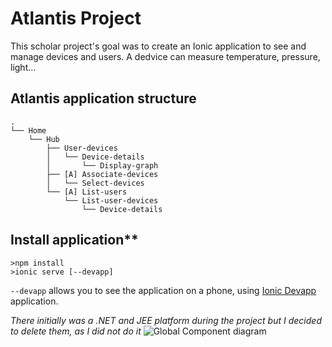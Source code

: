 # Atlantis Project

This scholar project's goal was to create an Ionic application to see and manage devices and users. 
A dedvice can measure temperature, pressure, light... 

## Atlantis application structure
```
.
└── Home
    └── Hub
        ├── User-devices
        │   └── Device-details
        │       └── Display-graph
        ├── [A] Associate-devices
        │   └── Select-devices
        └── [A] List-users
            └── List-user-devices
                └── Device-details
```

## Install application**
```
>npm install
>ionic serve [--devapp]
```

`--devapp` allows you to see the application on a phone, using [Ionic Devapp](https://play.google.com/store/apps/details?id=io.ionic.devapp&hl=fr) application.

*There initially was a .NET and JEE platform during the project but I decided to delete them, as I did not do it*
![Global Component diagram](uml/globalComponent)
<!-- 
#Home
##Hub
###User-devices
####Device-details
#####Display-graph
###[A] Associate-devices
####Select-devices
###[A] List-users
####List-user-devices
#####Device-details


#getUserDevices(userId) -> [device, device, ...]
#getSelectedDevice(deviceId) -> {id, name, {metricName, metricUnit}}
#getLastMetric(deviceId) -> pas implémenté
#sendCommand(deviceId, command) -> pas implémenté


Name: Ascii Tree Generator
Description: A VS Code extension to generate ascii tree of directories or formatting selected text to tree strings.
VS Marketplace Link: https://marketplace.visualstudio.com/items?itemName=aprilandjan.ascii-tree-generator
-->